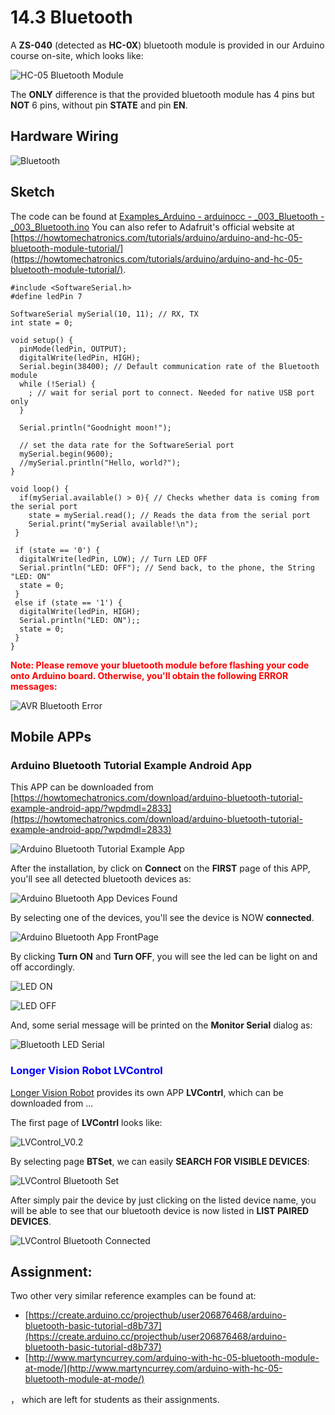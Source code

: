 # 14.3 Bluetooth

A **ZS-040** (detected as **HC-0X**)  bluetooth module is provided in our Arduino course on-site, which looks like:

![HC-05 Bluetooth Module](../../Examples/howtomechatronics/HC-05-Bluetooth-Module.jpg) 

The **ONLY** difference is that the provided bluetooth module has 4 pins but **NOT** 6 pins, without pin **STATE** and pin **EN**.


## Hardware Wiring

![Bluetooth](../../Examples/howtomechatronics/003_bluetooth.jpg)

## Sketch
The code can be found at [Examples_Arduino - arduinocc - _003_Bluetooth - _003_Bluetooth.ino](https://github.com/LongerVisionRobot/Examples_Arduino/blob/master/howtomechatronics/_003_Bluetooth/_003_Bluetooth.ino)
You can also refer to Adafruit's official website at [https://howtomechatronics.com/tutorials/arduino/arduino-and-hc-05-bluetooth-module-tutorial/](https://howtomechatronics.com/tutorials/arduino/arduino-and-hc-05-bluetooth-module-tutorial/).
```
#include <SoftwareSerial.h>
#define ledPin 7

SoftwareSerial mySerial(10, 11); // RX, TX
int state = 0;

void setup() {
  pinMode(ledPin, OUTPUT);
  digitalWrite(ledPin, HIGH);
  Serial.begin(38400); // Default communication rate of the Bluetooth module
  while (!Serial) {
    ; // wait for serial port to connect. Needed for native USB port only
  }

  Serial.println("Goodnight moon!");

  // set the data rate for the SoftwareSerial port
  mySerial.begin(9600);
  //mySerial.println("Hello, world?");
}

void loop() {   
  if(mySerial.available() > 0){ // Checks whether data is coming from the serial port
    state = mySerial.read(); // Reads the data from the serial port
    Serial.print("mySerial available!\n");
 }

 if (state == '0') {
  digitalWrite(ledPin, LOW); // Turn LED OFF
  Serial.println("LED: OFF"); // Send back, to the phone, the String "LED: ON"
  state = 0;
 }
 else if (state == '1') {
  digitalWrite(ledPin, HIGH);
  Serial.println("LED: ON");;
  state = 0;
 } 
}
```

<span style="color:red">**Note: Please remove your bluetooth module before flashing your code onto Arduino board. Otherwise, you'll obtain the following ERROR messages:**</span>

![AVR Bluetooth Error](../../Examples/howtomechatronics/avr_bluetooth_error.jpg)


## Mobile APPs

### Arduino Bluetooth Tutorial Example Android App

This APP can be downloaded from [https://howtomechatronics.com/download/arduino-bluetooth-tutorial-example-android-app/?wpdmdl=2833](https://howtomechatronics.com/download/arduino-bluetooth-tutorial-example-android-app/?wpdmdl=2833)

![Arduino Bluetooth Tutorial Example App](../../Examples/howtomechatronics/HowtoMechatronics_ArduinoBluetoothTutorialExampleApp.jpg)


After the installation, by click on **Connect** on the **FIRST** page of this APP, you'll see all detected bluetooth devices as:

![Arduino Bluetooth App Devices Found](../../Examples/howtomechatronics/HowtoMechatronics_Arduino_Bluetooth_App_DevicesFound.jpg)

By selecting one of the devices, you'll see the device is NOW **connected**.

![Arduino Bluetooth App FrontPage](../../Examples/howtomechatronics/HowtoMechatronics_Arduino_Bluetooth_App_FrontPage.jpg)

By clicking **Turn ON** and **Turn OFF**, you will see the led can be light on and off accordingly.

![LED ON](../../Examples/howtomechatronics/led_on.jpg)

![LED OFF](../../Examples/howtomechatronics/led_off.jpg)

And, some serial message will be printed on the **Monitor Serial** dialog as:

![Bluetooth LED Serial](../../Examples/howtomechatronics/bluetooth_led_serial.jpg)


### <span style="color:blue">Longer Vision Robot LVControl</span>

[Longer Vision Robot](http://www.longervisionrobot.com) provides its own APP **LVContrl**, which can be downloaded from ...


The first page of **LVContrl** looks like:

![LVControl_V0.2](../../Examples/howtomechatronics/LVControl_V0.2.jpg)

By selecting page **BTSet**, we can easily **SEARCH FOR VISIBLE DEVICES**:

![LVControl Bluetooth Set](../../Examples/howtomechatronics/LVControl_Bluetooth_Set.jpg)

After simply pair the device by just clicking on the listed device name, you will be able to see that our bluetooth device is now listed in **LIST PAIRED DEVICES**.

![LVControl Bluetooth Connected](../../Examples/howtomechatronics/LVControl_Bluetooth_Connected.jpg)



## Assignment:

Two other very similar reference examples can be found at:
* [https://create.arduino.cc/projecthub/user206876468/arduino-bluetooth-basic-tutorial-d8b737](https://create.arduino.cc/projecthub/user206876468/arduino-bluetooth-basic-tutorial-d8b737)
* [http://www.martyncurrey.com/arduino-with-hc-05-bluetooth-module-at-mode/](http://www.martyncurrey.com/arduino-with-hc-05-bluetooth-module-at-mode/)

， which are left for students as their assignments.

